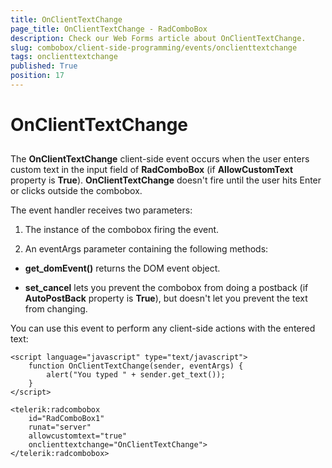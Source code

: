 ```yaml
---
title: OnClientTextChange
page_title: OnClientTextChange - RadComboBox
description: Check our Web Forms article about OnClientTextChange.
slug: combobox/client-side-programming/events/onclienttextchange
tags: onclienttextchange
published: True
position: 17
---
```


# OnClientTextChange



## 

The **OnClientTextChange** client-side event occurs when the user enters custom text in the input field of **RadComboBox** (if **AllowCustomText** property is **True**). **OnClientTextChange** doesn't fire until the user hits Enter or clicks outside the combobox.

The event handler receives two parameters:

1. The instance of the combobox firing the event.

1. An eventArgs parameter containing the following methods:

* **get_domEvent()** returns the DOM event object.

* **set_cancel** lets you prevent the combobox from doing a postback (if **AutoPostBack** property is **True**), but doesn't let you prevent the text from changing.

You can use this event to perform any client-side actions with the entered text:

````ASPNET
<script language="javascript" type="text/javascript">
	function OnClientTextChange(sender, eventArgs) {
		alert("You typed " + sender.get_text());
	}
</script>

<telerik:radcombobox 
	id="RadComboBox1" 
	runat="server" 
	allowcustomtext="true" 
	onclienttextchange="OnClientTextChange">  
</telerik:radcombobox>
````




